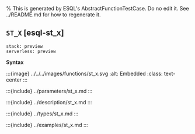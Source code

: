 % This is generated by ESQL's AbstractFunctionTestCase. Do no edit it. See ../README.md for how to regenerate it.

## `ST_X` [esql-st_x]
```{applies_to}
stack: preview
serverless: preview
```

**Syntax**

:::{image} ../../../images/functions/st_x.svg
:alt: Embedded
:class: text-center
:::


:::{include} ../parameters/st_x.md
:::

:::{include} ../description/st_x.md
:::

:::{include} ../types/st_x.md
:::

:::{include} ../examples/st_x.md
:::
